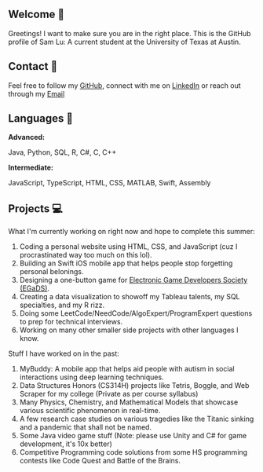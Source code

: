 ## Welcome 👋

Greetings! I want to make sure you are in the right place. This is the GitHub profile of Sam Lu: A current student at the University of Texas at Austin.

## Contact 📧

Feel free to follow my [GitHub](https://github.com/PresidentSam100/), connect with me on [LinkedIn](https://www.linkedin.com/in/samblu/) or reach out through my [Email](mailto:samlu@utexas.edu)

## Languages 📖

**Advanced:**

Java, Python, SQL, R, C#, C, C++

**Intermediate:**

JavaScript, TypeScript, HTML, CSS, MATLAB, Swift, Assembly

## Projects 💻

What I'm currently working on right now and hope to complete this summer:
1. Coding a personal website using HTML, CSS, and JavaScript (cuz I procrastinated way too much on this lol).
2. Building an Swift iOS mobile app that helps people stop forgetting personal belonings.
3. Designing a one-button game for [Electronic Game Developers Society (EGaDS)](https://discord.gg/rREcZd72Az).
4. Creating a data visualization to showoff my Tableau talents, my SQL specialties, and my R rizz.
5. Doing some LeetCode/NeedCode/AlgoExpert/ProgramExpert questions to prep for technical interviews.
6. Working on many other smaller side projects with other languages I know.

Stuff I have worked on in the past:
1. MyBuddy: A mobile app that helps aid people with autism in social interactions using deep learning techniques.
2. Data Structures Honors (CS314H) projects like Tetris, Boggle, and Web Scraper for my college (Private as per course syllabus)
3. Many Physics, Chemistry, and Mathematical Models that showcase various scientific phenomenon in real-time.
4. A few research case studies on various tragedies like the Titanic sinking and a pandemic that shall not be named.
5. Some Java video game stuff (Note: please use Unity and C# for game development, it's 10x better)
6. Competitive Programming code solutions from some HS programming contests like Code Quest and Battle of the Brains.
